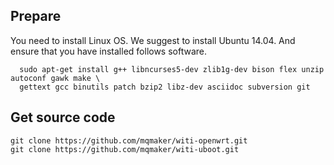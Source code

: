 Prepare
------
You need to install Linux OS. We suggest to install Ubuntu 14.04. And ensure that you have installed follows software.

      sudo apt-get install g++ libncurses5-dev zlib1g-dev bison flex unzip autoconf gawk make \
      gettext gcc binutils patch bzip2 libz-dev asciidoc subversion git

Get source code
------
    git clone https://github.com/mqmaker/witi-openwrt.git
    git clone https://github.com/mqmaker/witi-uboot.git
